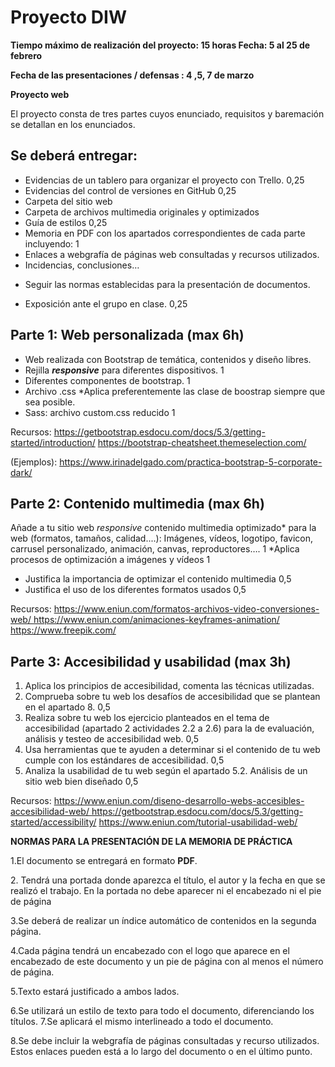 # **Proyecto DIW**

**Tiempo máximo de realización del proyecto: 15 horas Fecha: 5 al 25 de febrero**

**Fecha de las presentaciones / defensas : 4 ,5, 7 de marzo**

**Proyecto web**

El proyecto consta de tres partes cuyos enunciado, requisitos y baremación se detallan en los enunciados.

## Se deberá entregar:

- Evidencias de un tablero para organizar el proyecto con Trello. 0,25
- Evidencias del control de versiones en GitHub 0,25
- Carpeta del sitio web
- Carpeta de archivos multimedia originales y optimizados
- Guía de estilos 0,25
- Memoria en PDF con los apartados correspondientes de cada parte incluyendo: 1
- Enlaces a webgrafía de páginas web consultadas y recursos utilizados. 
- Incidencias, conclusiones…
* Seguir las normas establecidas para la presentación de documentos.
- Exposición ante el grupo en clase.  0,25

## **Parte 1: Web personalizada**   (max 6h)

- Web realizada con Bootstrap de temática, contenidos y diseño libres. 
- Rejilla ***responsive*** para diferentes dispositivos. 1
- Diferentes componentes de bootstrap. 1
- Archivo .css \*Aplica preferentemente las clase de boostrap siempre que sea posible.
- Sass: archivo custom.css reducido 1

Recursos: <https://getbootstrap.esdocu.com/docs/5.3/getting-started/introduction/> <https://bootstrap-cheatsheet.themeselection.com/>

(Ejemplos): <https://www.irinadelgado.com/practica-bootstrap-5-corporate-dark/>

## **Parte 2: Contenido multimedia** (max 6h)

Añade a tu sitio web *responsive* contenido multimedia optimizado\* para la web (formatos, tamaños, calidad....): Imágenes, vídeos, logotipo, favicon, carrusel personalizado, animación, canvas, reproductores…. 1 \*Aplica procesos de optimización a imágenes y vídeos 1

* Justifica la importancia de optimizar el contenido multimedia 0,5
* Justifica el uso de los diferentes formatos usados 0,5

Recursos: [https://www.eniun.com/formatos-archivos-video-conversiones-web/ ](https://www.eniun.com/formatos-archivos-video-conversiones-web/)[https://www.eniun.com/animaciones-keyframes-animation/ ](https://www.eniun.com/animaciones-keyframes-animation/)<https://www.freepik.com/>

## **Parte 3: Accesibilidad y usabilidad** (max 3h)

1. Aplica los principios de accesibilidad, comenta las técnicas utilizadas. 
1. Comprueba sobre tu web los desafíos de accesibilidad que se plantean en el apartado 8. 0,5
3. Realiza sobre tu web los ejercicio planteados en el tema de accesibilidad (apartado 2 actividades 2.2 a 2.6) para la de evaluación, análisis y testeo de accesibilidad web.  0,5
3. Usa herramientas que te ayuden a determinar si el contenido de tu web cumple con los estándares de accesibilidad. 0,5
3. Analiza la usabilidad de tu web según el apartado 5.2. Análisis de un sitio web bien diseñado 0,5

Recursos: [https://www.eniun.com/diseno-desarrollo-webs-accesibles-accesibilidad-web/ ](https://www.eniun.com/diseno-desarrollo-webs-accesibles-accesibilidad-web/)https://getbootstrap.esdocu.com/docs/5.3/getting-started/accessibility/ <https://www.eniun.com/tutorial-usabilidad-web/>

**NORMAS PARA LA PRESENTACIÓN DE LA MEMORIA DE PRÁCTICA**

1\.El documento se entregará en formato **PDF**.

2\. Tendrá una portada donde aparezca el título, el autor y la fecha en que se realizó el trabajo. En la portada no debe aparecer ni el encabezado ni el pie de página

3\.Se deberá de realizar un índice automático de contenidos en la segunda página.

4\.Cada página tendrá un encabezado con el logo que aparece en el encabezado de este documento y un pie de página con al menos el número de página.

5\.Texto estará justificado a ambos lados.

6\.Se utilizará un estilo de texto para todo el documento, diferenciando los títulos. 7.Se aplicará el mismo interlineado a todo el documento.

8\.Se debe incluir la webgrafía de páginas consultadas y recurso utilizados. Estos enlaces pueden está a lo largo del documento o en el último punto.